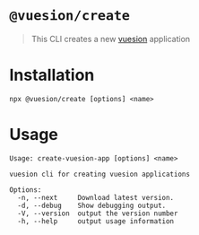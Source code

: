 # `@vuesion/create`

> This CLI creates a new  [vuesion](https://github.com/vuesion/vuesion) application

# Installation

```
npx @vuesion/create [options] <name>
```

# Usage

```
Usage: create-vuesion-app [options] <name>

vuesion cli for creating vuesion applications

Options:
  -n, --next     Download latest version.
  -d, --debug    Show debugging output.
  -V, --version  output the version number
  -h, --help     output usage information

```
